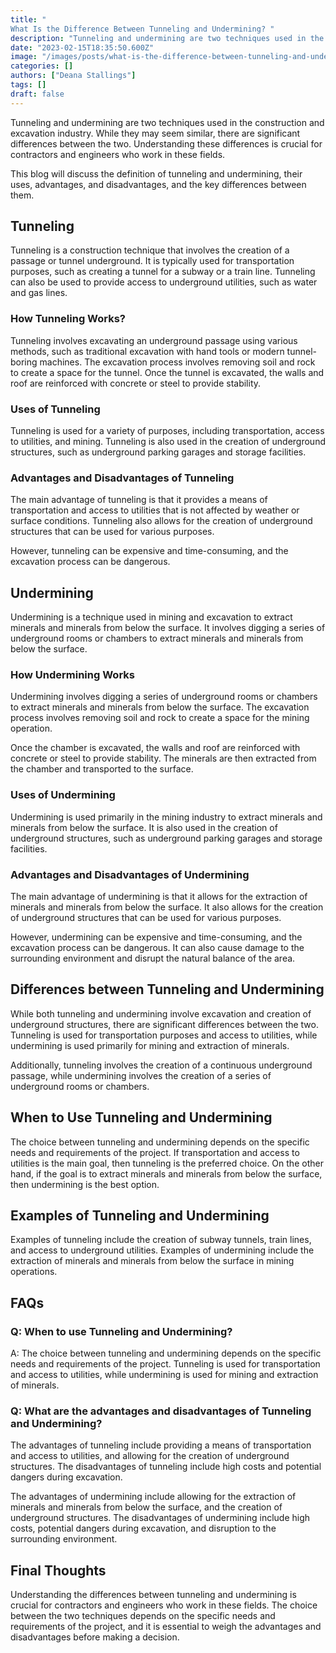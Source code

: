 ```yaml
---
title: "
What Is the Difference Between Tunneling and Undermining? "
description: "Tunneling and undermining are two techniques used in the construction and excavation industry. While they may seem similar, there are significant diff"
date: "2023-02-15T18:35:50.600Z"
image: "/images/posts/what-is-the-difference-between-tunneling-and-undermining-780x450.jpg"
categories: []
authors: ["Deana Stallings"]
tags: []
draft: false
---
```


Tunneling and undermining are two techniques used in the construction and excavation industry. While they may seem similar, there are significant differences between the two. Understanding these differences is crucial for contractors and engineers who work in these fields. 

This blog will discuss the definition of tunneling and undermining, their uses, advantages, and disadvantages, and the key differences between them.

## Tunneling

Tunneling is a construction technique that involves the creation of a passage or tunnel underground. It is typically used for transportation purposes, such as creating a tunnel for a subway or a train line. Tunneling can also be used to provide access to underground utilities, such as water and gas lines.

### How Tunneling Works?

Tunneling involves excavating an underground passage using various methods, such as traditional excavation with hand tools or modern tunnel-boring machines. The excavation process involves removing soil and rock to create a space for the tunnel. Once the tunnel is excavated, the walls and roof are reinforced with concrete or steel to provide stability.

### Uses of Tunneling

Tunneling is used for a variety of purposes, including transportation, access to utilities, and mining. Tunneling is also used in the creation of underground structures, such as underground parking garages and storage facilities.

### Advantages and Disadvantages of Tunneling

The main advantage of tunneling is that it provides a means of transportation and access to utilities that is not affected by weather or surface conditions. Tunneling also allows for the creation of underground structures that can be used for various purposes. 

However, tunneling can be expensive and time-consuming, and the excavation process can be dangerous.

## Undermining

Undermining is a technique used in mining and excavation to extract minerals and minerals from below the surface. It involves digging a series of underground rooms or chambers to extract minerals and minerals from below the surface.

### How Undermining Works

Undermining involves digging a series of underground rooms or chambers to extract minerals and minerals from below the surface. The excavation process involves removing soil and rock to create a space for the mining operation. 

Once the chamber is excavated, the walls and roof are reinforced with concrete or steel to provide stability. The minerals are then extracted from the chamber and transported to the surface.

### Uses of Undermining

Undermining is used primarily in the mining industry to extract minerals and minerals from below the surface. It is also used in the creation of underground structures, such as underground parking garages and storage facilities.

### Advantages and Disadvantages of Undermining

The main advantage of undermining is that it allows for the extraction of minerals and minerals from below the surface. It also allows for the creation of underground structures that can be used for various purposes. 

However, undermining can be expensive and time-consuming, and the excavation process can be dangerous. It can also cause damage to the surrounding environment and disrupt the natural balance of the area.

## Differences between Tunneling and Undermining

While both tunneling and undermining involve excavation and creation of underground structures, there are significant differences between the two. Tunneling is used for transportation purposes and access to utilities, while undermining is used primarily for mining and extraction of minerals. 

Additionally, tunneling involves the creation of a continuous underground passage, while undermining involves the creation of a series of underground rooms or chambers.

## When to Use Tunneling and Undermining

The choice between tunneling and undermining depends on the specific needs and requirements of the project. If transportation and access to utilities is the main goal, then tunneling is the preferred choice. On the other hand, if the goal is to extract minerals and minerals from below the surface, then undermining is the best option.

## Examples of Tunneling and Undermining

Examples of tunneling include the creation of subway tunnels, train lines, and access to underground utilities. Examples of undermining include the extraction of minerals and minerals from below the surface in mining operations.

## FAQs

### Q: When to use Tunneling and Undermining?

A: The choice between tunneling and undermining depends on the specific needs and requirements of the project. Tunneling is used for transportation and access to utilities, while undermining is used for mining and extraction of minerals.

### Q: What are the advantages and disadvantages of Tunneling and Undermining?

The advantages of tunneling include providing a means of transportation and access to utilities, and allowing for the creation of underground structures. The disadvantages of tunneling include high costs and potential dangers during excavation. 

The advantages of undermining include allowing for the extraction of minerals and minerals from below the surface, and the creation of underground structures. The disadvantages of undermining include high costs, potential dangers during excavation, and disruption to the surrounding environment.

## Final Thoughts

Understanding the differences between tunneling and undermining is crucial for contractors and engineers who work in these fields. The choice between the two techniques depends on the specific needs and requirements of the project, and it is essential to weigh the advantages and disadvantages before making a decision.